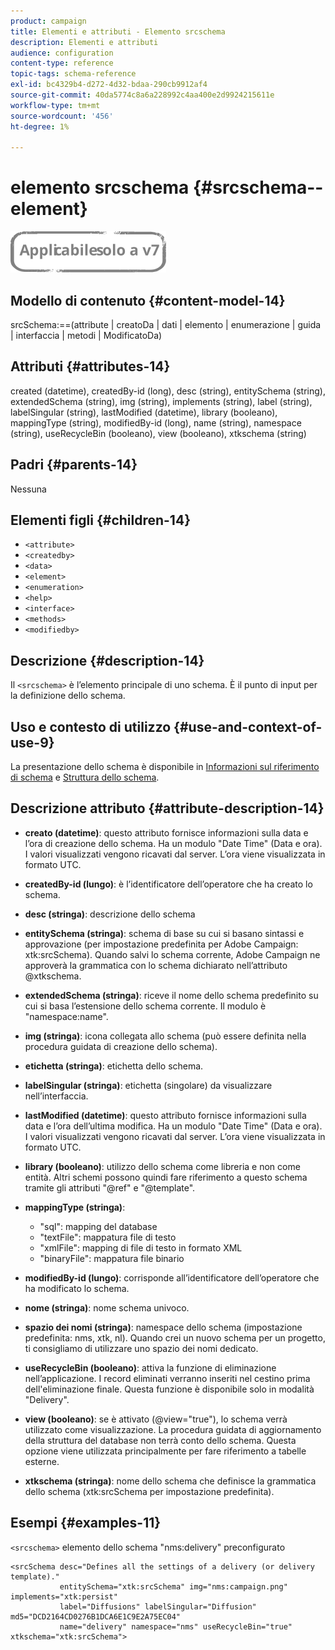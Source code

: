 ```yaml
---
product: campaign
title: Elementi e attributi - Elemento srcschema
description: Elementi e attributi
audience: configuration
content-type: reference
topic-tags: schema-reference
exl-id: bc4329b4-d272-4d32-bdaa-290cb9912af4
source-git-commit: 40da5774c8a6a228992c4aa400e2d9924215611e
workflow-type: tm+mt
source-wordcount: '456'
ht-degree: 1%

---
```


# elemento srcschema {#srcschema--element}

![](../../../assets/v7-only.svg)

## Modello di contenuto {#content-model-14}

srcSchema:==(attribute | creatoDa | dati | elemento | enumerazione | guida | interfaccia | metodi | ModificatoDa)

## Attributi {#attributes-14}

created (datetime), createdBy-id (long), desc (string), entitySchema (string), extendedSchema (string), img (string), implements (string), label (string), labelSingular (string), lastModified (datetime), library (booleano), mappingType (string), modifiedBy-id (long), name (string), namespace (string), useRecycleBin (booleano), view (booleano), xtkschema (string)

## Padri {#parents-14}

Nessuna

## Elementi figli {#children-14}

* `<attribute>`
* `<createdby>`
* `<data>`
* `<element>`
* `<enumeration>`
* `<help>`
* `<interface>`
* `<methods>`
* `<modifiedby>`

## Descrizione {#description-14}

Il `<srcschema>` è l’elemento principale di uno schema. È il punto di input per la definizione dello schema.

## Uso e contesto di utilizzo {#use-and-context-of-use-9}

La presentazione dello schema è disponibile in [Informazioni sul riferimento di schema](../../../configuration/using/about-schema-reference.md) e [Struttura dello schema](../../../configuration/using/schema-structure.md).

## Descrizione attributo {#attribute-description-14}

* **creato (datetime)**: questo attributo fornisce informazioni sulla data e l’ora di creazione dello schema. Ha un modulo &quot;Date Time&quot; (Data e ora). I valori visualizzati vengono ricavati dal server. L’ora viene visualizzata in formato UTC.
* **createdBy-id (lungo)**: è l’identificatore dell’operatore che ha creato lo schema.
* **desc (stringa)**: descrizione dello schema
* **entitySchema (stringa)**: schema di base su cui si basano sintassi e approvazione (per impostazione predefinita per Adobe Campaign: xtk:srcSchema). Quando salvi lo schema corrente, Adobe Campaign ne approverà la grammatica con lo schema dichiarato nell’attributo @xtkschema.
* **extendedSchema (stringa)**: riceve il nome dello schema predefinito su cui si basa l’estensione dello schema corrente. Il modulo è &quot;namespace:name&quot;.
* **img (stringa)**: icona collegata allo schema (può essere definita nella procedura guidata di creazione dello schema).
* **etichetta (stringa)**: etichetta dello schema.
* **labelSingular (stringa)**: etichetta (singolare) da visualizzare nell’interfaccia.
* **lastModified (datetime)**: questo attributo fornisce informazioni sulla data e l’ora dell’ultima modifica. Ha un modulo &quot;Date Time&quot; (Data e ora). I valori visualizzati vengono ricavati dal server. L’ora viene visualizzata in formato UTC.
* **library (booleano)**: utilizzo dello schema come libreria e non come entità. Altri schemi possono quindi fare riferimento a questo schema tramite gli attributi &quot;@ref&quot; e &quot;@template&quot;.
* **mappingType (stringa)**:

   * &quot;sql&quot;: mapping del database
   * &quot;textFile&quot;: mappatura file di testo
   * &quot;xmlFile&quot;: mapping di file di testo in formato XML
   * &quot;binaryFile&quot;: mappatura file binario

* **modifiedBy-id (lungo)**: corrisponde all’identificatore dell’operatore che ha modificato lo schema.
* **nome (stringa)**: nome schema univoco.
* **spazio dei nomi (stringa)**: namespace dello schema (impostazione predefinita: nms, xtk, nl). Quando crei un nuovo schema per un progetto, ti consigliamo di utilizzare uno spazio dei nomi dedicato.
* **useRecycleBin (booleano)**: attiva la funzione di eliminazione nell’applicazione. I record eliminati verranno inseriti nel cestino prima dell&#39;eliminazione finale. Questa funzione è disponibile solo in modalità &quot;Delivery&quot;.
* **view (booleano)**: se è attivato (@view=&quot;true&quot;), lo schema verrà utilizzato come visualizzazione. La procedura guidata di aggiornamento della struttura del database non terrà conto dello schema. Questa opzione viene utilizzata principalmente per fare riferimento a tabelle esterne.
* **xtkschema (stringa)**: nome dello schema che definisce la grammatica dello schema (xtk:srcSchema per impostazione predefinita).

## Esempi {#examples-11}

`<srcschema>` elemento dello schema &quot;nms:delivery&quot; preconfigurato

```
<srcSchema desc="Defines all the settings of a delivery (or delivery template)."  
           entitySchema="xtk:srcSchema" img="nms:campaign.png" implements="xtk:persist" 
           label="Diffusions" labelSingular="Diffusion" md5="DCD2164CD0276B1DCA6E1C9E2A75EC04"
           name="delivery" namespace="nms" useRecycleBin="true" xtkschema="xtk:srcSchema">
```
